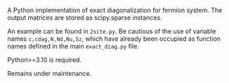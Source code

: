 A Python implementation of exact diagonalization for fermion system. The output matrices are stored as scipy.sparse instances.

An example can be found in ```2site.py```. Be cautious of the use of variable names ```c,cdag,N,Nd,Nu,Sz```, which have already been occupied as function names defined in the main ```exact_diag.py``` file.

Python>=3.10 is required.

Remains under maintenance.
